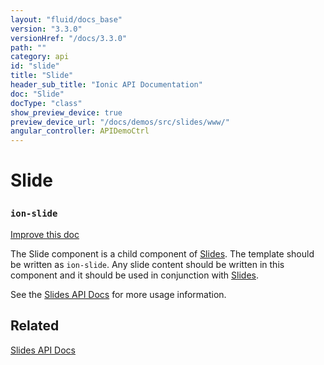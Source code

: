 ```yaml
---
layout: "fluid/docs_base"
version: "3.3.0"
versionHref: "/docs/3.3.0"
path: ""
category: api
id: "slide"
title: "Slide"
header_sub_title: "Ionic API Documentation"
doc: "Slide"
docType: "class"
show_preview_device: true
preview_device_url: "/docs/demos/src/slides/www/"
angular_controller: APIDemoCtrl 
---
```










<h1 class="api-title">
<a class="anchor" name="slide" href="#slide"></a>

Slide
<h3><code>ion-slide</code></h3>






</h1>

<a class="improve-v2-docs" href="http://github.com/driftyco/ionic/edit/master/src/components/slides/slide.ts#L2">
Improve this doc
</a>






<p>The Slide component is a child component of <a href="../Slides">Slides</a>. The template
should be written as <code>ion-slide</code>. Any slide content should be written
in this component and it should be used in conjunction with <a href="../Slides">Slides</a>.</p>
<p>See the <a href="../Slides">Slides API Docs</a> for more usage information.</p>




<!-- @usage tag -->


<!-- @property tags -->



<!-- instance methods on the class -->




<!-- related link -->

<h2><a class="anchor" name="related" href="#related"></a>Related</h2>

<a href="/docs/api/components/slides/Slides/">Slides API Docs</a><!-- end content block -->


<!-- end body block -->

